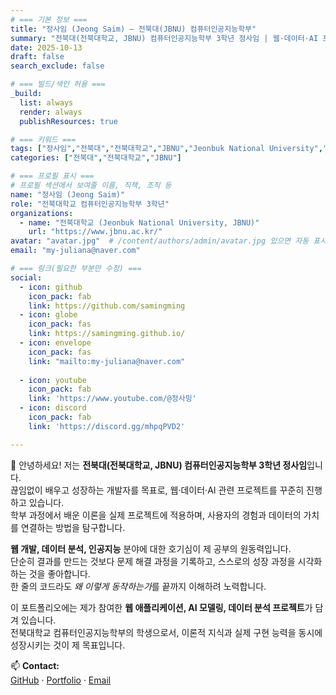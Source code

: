 ```yaml
---
# === 기본 정보 ===
title: "정사임 (Jeong Saim) — 전북대(JBNU) 컴퓨터인공지능학부"
summary: "전북대(전북대학교, JBNU) 컴퓨터인공지능학부 3학년 정사임 | 웹·데이터·AI 프로젝트 포트폴리오"
date: 2025-10-13
draft: false
search_exclude: false

# === 빌드/색인 허용 ===
_build:
  list: always
  render: always
  publishResources: true

# === 키워드 ===
tags: ["정사임","전북대","전북대학교","JBNU","Jeonbuk National University","컴퓨터인공지능학부"]
categories: ["전북대","전북대학교","JBNU"]

# === 프로필 표시 ===
# 프로필 섹션에서 보여줄 이름, 직책, 조직 등
name: "정사임 (Jeong Saim)"
role: "전북대학교 컴퓨터인공지능학부 3학년"
organizations:
  - name: "전북대학교 (Jeonbuk National University, JBNU)"
    url: "https://www.jbnu.ac.kr/"
avatar: "avatar.jpg"  # /content/authors/admin/avatar.jpg 있으면 자동 표시
email: "my-juliana@naver.com"

# === 링크(필요한 부분만 수정) ===
social:
  - icon: github
    icon_pack: fab
    link: https://github.com/samingming
  - icon: globe
    icon_pack: fas
    link: https://samingming.github.io/
  - icon: envelope
    icon_pack: fas
    link: "mailto:my-juliana@naver.com"
  
  - icon: youtube
    icon_pack: fab
    link: 'https://www.youtube.com/@정사밍'   
  - icon: discord
    icon_pack: fab
    link: 'https://discord.gg/mhpqPVD2'       

---
```


👋 안녕하세요! 저는 **전북대(전북대학교, JBNU) 컴퓨터인공지능학부 3학년 정사임**입니다.  
끊임없이 배우고 성장하는 개발자를 목표로, 웹·데이터·AI 관련 프로젝트를 꾸준히 진행하고 있습니다.  
학부 과정에서 배운 이론을 실제 프로젝트에 적용하며, 사용자의 경험과 데이터의 가치를 연결하는 방법을 탐구합니다.  

**웹 개발, 데이터 분석, 인공지능** 분야에 대한 호기심이 제 공부의 원동력입니다.  
단순히 결과를 만드는 것보다 문제 해결 과정을 기록하고, 스스로의 성장 과정을 시각화하는 것을 좋아합니다.  
한 줄의 코드라도 *왜 이렇게 동작하는가*를 끝까지 이해하려 노력합니다.  

이 포트폴리오에는 제가 참여한 **웹 애플리케이션, AI 모델링, 데이터 분석 프로젝트**가 담겨 있습니다.  
전북대학교 컴퓨터인공지능학부의 학생으로서, 이론적 지식과 실제 구현 능력을 동시에 성장시키는 것이 제 목표입니다.  

📫 **Contact:**  
[GitHub](https://github.com/samingming) · [Portfolio](https://samingming.github.io) · [Email](mailto:my-juliana@naver.com)
